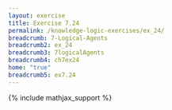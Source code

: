 ```yaml
---
layout: exercise
title: Exercise 7.24
permalink: /knowledge-logic-exercises/ex_24/
breadcrumb: 7-Logical-Agents
breadcrumb2: ex_24
breadcrumb3: 7logicalAgents
breadcrumb4: ch7ex24
home: "true"
breadcrumb5: ex7.24
---
```


{% include mathjax_support %}


